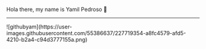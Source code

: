 
Hola there, my name is Yamil Pedroso 👋
<hr>
![githubyam](https://user-images.githubusercontent.com/55386637/227719354-a8fc4579-afd5-4210-b2a4-c94d3777155a.png)

